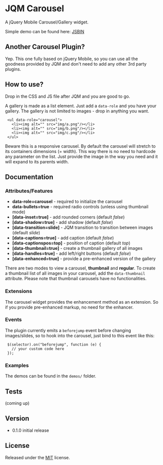 JQM Carousel
========================================

A jQuery Mobile Carousel/Gallery widget.

Simple demo can be found here: [JSBIN](http://jsbin.com/ofuhaw/1290/)


Another Carousel Plugin?
-------------
Yep. This one fully based on jQuery Mobile, so you can use all the goodness
provided by JQM and don't need to add any other 3rd party plugins.


How to use?
-------------
Drop in the CSS and JS file after JQM and you are good to go.

A gallery is made as a list element. Just add a `data-role` and you have your
gallery. The gallery is not limited to images - drop in anything you want.


     <ul data-role="carousel">
       <li><img alt="" src="img/a.png"/></li>
       <li><img alt="" src="img/b.png"/></li>
       <li><img alt="" src="img/c.png"/></li>
     </ul>


Beware this is a responsive carousel. By default the carousel will stretch to
its containers dimensions (= width). This way there is no need to hardcode any
parameter on the list. Just provide the image in the way you need and it will 
expand to its parents width.


Documentation
-------------

### Attributes/Features

  * **data-role=carousel** - required to initialize the carousel
  * **data-bullets=true** - required radio controls (unless using thumbnail mode)
  * **[data-inset=true]** - add rounded corners (default _false_)
  * **[data-shadow=true]** - add shadow (default _false_)
  * **[data-transition=slide]** - JQM transition to transition between images (default _slide_)
  * **[data-captions=true]** - add caption (default _false_)
  * **[data-captionspos=top]** - position of caption (default _top_)
  * **[data-thumbnail=true]** - create a thumbnail gallery of all images
  * **[data-handles=true]** - add left/right buttons (default _false_)
  * **[data-enhanced=true]** - provide a pre-enhanced version of the gallery

There are two modes to view a carousel, **thumbnail** and **regular**. To create
a thumbnail list of all images in your carousel, add the `data-thumbnail` attribute.
Please note that thumbnail carousels have no functionalities. 

### Extensions

The carousel widget provides the enhancement method as an extension. So if you
provide pre-enhanced markup, no need for the enhancer.

### Events

The plugin currently emits a `beforejump` event before changing images/slides, so
to hook into the carousel, just bind to this event like this:


     $(selector).on("beforejump", function (e) {
       // your custom code here
     });



### Examples

The demos can be found in the `demos/` folder.


Tests
-------------
(coming up)


Version
-------------
 *	0.1.0 		initial release


License
-------

Released under the [MIT](LICENSE?raw=1) license.
